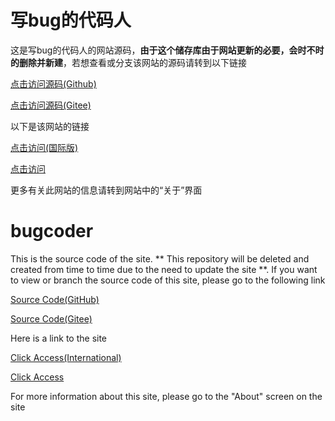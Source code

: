 # 写bug的代码人

这是写bug的代码人的网站源码，**由于这个储存库由于网站更新的必要，会时不时的删除并新建**，若想查看或分支该网站的源码请转到以下链接  

[点击访问源码(Github)](https://github.com/1stbugcoder/website)

[点击访问源码(Gitee)](https://gitee.com/bugcoder1/website)

以下是该网站的链接

[点击访问(国际版)](https://1stbugcoder.github.io/)

[点击访问](https://bugcoder1.gitee.io/)

更多有关此网站的信息请转到网站中的“关于”界面

# bugcoder 

This is the source code of the site. ** This repository will be deleted and created from time to time due to the need to update the site **. If you want to view or branch the source code of this site, please go to the following link

[Source Code(GitHub)](https://github.com/1stbugcoder/website)

[Source Code(Gitee)](https://gitee.com/bugcoder1/website)

Here is a link to the site 

[Click Access(International)](https://1stbugcoder.github.io/)

[Click Access](https://bugcoder1.gitee.io/)

For more information about this site, please go to the "About" screen on the site
